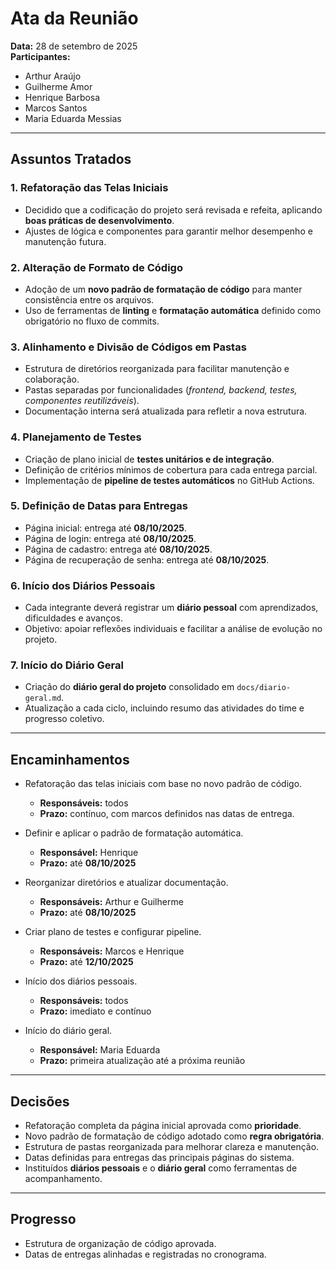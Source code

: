 # Ata da Reunião

**Data:** 28 de setembro de 2025  
**Participantes:**  
- Arthur Araújo  
- Guilherme Amor  
- Henrique Barbosa  
- Marcos Santos  
- Maria Eduarda Messias  

---

## Assuntos Tratados

### 1. Refatoração das Telas Iniciais
- Decidido que a codificação do projeto será revisada e refeita, aplicando **boas práticas de desenvolvimento**.  
- Ajustes de lógica e componentes para garantir melhor desempenho e manutenção futura.  

### 2. Alteração de Formato de Código
- Adoção de um **novo padrão de formatação de código** para manter consistência entre os arquivos.  
- Uso de ferramentas de **linting** e **formatação automática** definido como obrigatório no fluxo de commits.  

### 3. Alinhamento e Divisão de Códigos em Pastas
- Estrutura de diretórios reorganizada para facilitar manutenção e colaboração.  
- Pastas separadas por funcionalidades (*frontend, backend, testes, componentes reutilizáveis*).  
- Documentação interna será atualizada para refletir a nova estrutura.  

### 4. Planejamento de Testes
- Criação de plano inicial de **testes unitários e de integração**.  
- Definição de critérios mínimos de cobertura para cada entrega parcial.  
- Implementação de **pipeline de testes automáticos** no GitHub Actions.  

### 5. Definição de Datas para Entregas
- Página inicial: entrega até **08/10/2025**.  
- Página de login: entrega até **08/10/2025**.  
- Página de cadastro: entrega até **08/10/2025**.  
- Página de recuperação de senha: entrega até **08/10/2025**.  

### 6. Início dos Diários Pessoais
- Cada integrante deverá registrar um **diário pessoal** com aprendizados, dificuldades e avanços.  
- Objetivo: apoiar reflexões individuais e facilitar a análise de evolução no projeto.  

### 7. Início do Diário Geral
- Criação do **diário geral do projeto** consolidado em `docs/diario-geral.md`.  
- Atualização a cada ciclo, incluindo resumo das atividades do time e progresso coletivo.  

---

## Encaminhamentos
- Refatoração das telas iniciais com base no novo padrão de código.  
  - **Responsáveis:** todos  
  - **Prazo:** contínuo, com marcos definidos nas datas de entrega.  

- Definir e aplicar o padrão de formatação automática.  
  - **Responsável:** Henrique  
  - **Prazo:** até **08/10/2025**  

- Reorganizar diretórios e atualizar documentação.  
  - **Responsáveis:** Arthur e Guilherme  
  - **Prazo:** até **08/10/2025**  

- Criar plano de testes e configurar pipeline.  
  - **Responsáveis:** Marcos e Henrique  
  - **Prazo:** até **12/10/2025**  

- Início dos diários pessoais.  
  - **Responsáveis:** todos  
  - **Prazo:** imediato e contínuo  

- Início do diário geral.  
  - **Responsável:** Maria Eduarda  
  - **Prazo:** primeira atualização até a próxima reunião  

---

## Decisões
- Refatoração completa da página inicial aprovada como **prioridade**.  
- Novo padrão de formatação de código adotado como **regra obrigatória**.  
- Estrutura de pastas reorganizada para melhorar clareza e manutenção.  
- Datas definidas para entregas das principais páginas do sistema.  
- Instituídos **diários pessoais** e o **diário geral** como ferramentas de acompanhamento.  

---

## Progresso
- Estrutura de organização de código aprovada.  
- Datas de entregas alinhadas e registradas no cronograma.  
